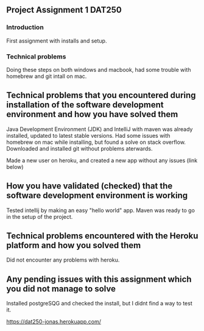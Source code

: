 ## Project Assignment 1 DAT250 

### Introduction
First assignment with installs and setup.

### Technical problems
Doing these steps on both windows and macbook, had some trouble with homebrew and git intall on mac.

## Technical problems that you encountered during installation of the software development environment and how you have solved them
Java Development Environment (JDK) and IntelliJ  with maven was already installed, updated to latest stable versions. 
Had some issues with homebrew on mac while installing, but found a solve on stack overflow. Downloaded and installed git without problems aterwards.

Made a new user on heroku, and created a new app without any issues (link below)

## How you have validated (checked) that the software development environment is working
Tested intellij by making an easy "hello world" app. Maven was ready to go in the setup of the project.

## Technical problems encountered with the Heroku platform and how you solved them
Did not encounter any problems with heroku.

## Any pending issues with this assignment which you did not manage to solve
Installed postgreSQG and checked the install, but I didnt find a way to test it.

https://dat250-jonas.herokuapp.com/
